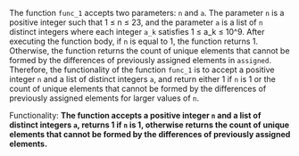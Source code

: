 The function `func_1` accepts two parameters: `n` and `a`. The parameter `n` is a positive integer such that 1 ≤ n ≤ 23, and the parameter `a` is a list of `n` distinct integers where each integer `a_k` satisfies 1 ≤ a_k ≤ 10^9. After executing the function body, if `n` is equal to 1, the function returns 1. Otherwise, the function returns the count of unique elements that cannot be formed by the differences of previously assigned elements in `assigned`. Therefore, the functionality of the function `func_1` is to accept a positive integer `n` and a list of distinct integers `a`, and return either 1 if `n` is 1 or the count of unique elements that cannot be formed by the differences of previously assigned elements for larger values of `n`. 

Functionality: **The function accepts a positive integer `n` and a list of distinct integers `a`, returns 1 if `n` is 1, otherwise returns the count of unique elements that cannot be formed by the differences of previously assigned elements.**